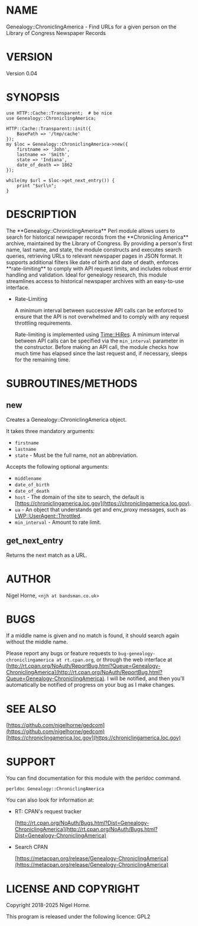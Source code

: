 # NAME

Genealogy::ChroniclingAmerica - Find URLs for a given person on the Library of Congress Newspaper Records

# VERSION

Version 0.04

# SYNOPSIS

    use HTTP::Cache::Transparent;  # be nice
    use Genealogy::ChroniclingAmerica;

    HTTP::Cache::Transparent::init({
        BasePath => '/tmp/cache'
    });
    my $loc = Genealogy::ChroniclingAmerica->new({
        firstname => 'John',
        lastname => 'Smith',
        state => 'Indiana',
        date_of_death => 1862
    });

    while(my $url = $loc->get_next_entry()) {
        print "$url\n";
    }

# DESCRIPTION

The \*\*Genealogy::ChroniclingAmerica\*\* Perl module allows users to search for historical newspaper records from the \*\*Chronicling America\*\* archive,
maintained by the Library of Congress.
By providing a person's first name,
last name,
and state,
the module constructs and executes search queries,
retrieving URLs to relevant newspaper pages in JSON format.
It supports additional filters like date of birth and date of death,
enforces \*\*rate-limiting\*\* to comply with API request limits,
and includes robust error handling and validation.
Ideal for genealogy research,
this module streamlines access to historical newspaper archives with an easy-to-use interface.

- Rate-Limiting

    A minimum interval between successive API calls can be enforced to ensure that the API is not overwhelmed and to comply with any request throttling requirements.

    Rate-limiting is implemented using [Time::HiRes](https://metacpan.org/pod/Time%3A%3AHiRes).
    A minimum interval between API
    calls can be specified via the `min_interval` parameter in the constructor.
    Before making an API call,
    the module checks how much time has elapsed since the
    last request and,
    if necessary,
    sleeps for the remaining time.

# SUBROUTINES/METHODS

## new

Creates a Genealogy::ChroniclingAmerica object.

It takes three mandatory arguments:

- `firstname`
- `lastname`
- `state` - Must be the full name,
not an abbreviation.

Accepts the following optional arguments:

- `middlename`
- `date_of_birth`
- `date_of_death`
- `host` - The domain of the site to search, the default is [https://chroniclingamerica.loc.gov](https://chroniclingamerica.loc.gov).
- `ua` - An object that understands get and env\_proxy messages,
such as [LWP::UserAgent::Throttled](https://metacpan.org/pod/LWP%3A%3AUserAgent%3A%3AThrottled).
- `min_interval` - Amount to rate limit.

## get\_next\_entry

Returns the next match as a URL.

# AUTHOR

Nigel Horne, `<njh at bandsman.co.uk>`

# BUGS

If a middle name is given and no match is found,
it should search again without the middle name.

Please report any bugs or feature requests to `bug-genealogy-chroniclingamerica at rt.cpan.org`,
or through the web interface at
[http://rt.cpan.org/NoAuth/ReportBug.html?Queue=Genealogy-ChroniclingAmerica](http://rt.cpan.org/NoAuth/ReportBug.html?Queue=Genealogy-ChroniclingAmerica).
I will be notified, and then you'll
automatically be notified of progress on your bug as I make changes.

# SEE ALSO

[https://github.com/nigelhorne/gedcom](https://github.com/nigelhorne/gedcom)
[https://chroniclingamerica.loc.gov](https://chroniclingamerica.loc.gov)

# SUPPORT

You can find documentation for this module with the perldoc command.

    perldoc Genealogy::ChroniclingAmerica

You can also look for information at:

- RT: CPAN's request tracker

    [http://rt.cpan.org/NoAuth/Bugs.html?Dist=Genealogy-ChroniclingAmerica](http://rt.cpan.org/NoAuth/Bugs.html?Dist=Genealogy-ChroniclingAmerica)

- Search CPAN

    [https://metacpan.org/release/Genealogy-ChroniclingAmerica](https://metacpan.org/release/Genealogy-ChroniclingAmerica)

# LICENSE AND COPYRIGHT

Copyright 2018-2025 Nigel Horne.

This program is released under the following licence: GPL2

